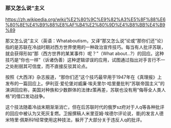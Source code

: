 ### 那又怎么说”主义
https://zh.wikipedia.org/wiki/%E2%80%9C%E9%82%A3%E5%8F%88%E6%80%8E%E4%B9%88%E8%AF%B4%E2%80%9D%E4%B8%BB%E4%B9%89

那又怎么说”主义（英语：Whataboutism，又译“那又怎么说”论或“那你们还”论）指的是苏联在冷战时期对西方世界使用的一种政治宣传技巧。每当有人批评苏联，就会获得形如“那（西方世界的某某事件）呢？”（What about…?）的回应。这种技巧是“你也一样”（诉诸伪善）这种逻辑谬误的应用，试图通过指出对手言行不一之处削弱其可信度，而不直接反驳其论点。

按照《大西洋》杂志报道，“那你们还”这个技巧最早用于1947年在《真理报》上发布的一篇回应上。伊利亚·爱伦堡对威廉·埃夫里尔·哈里曼批判“苏联帝国主义”的演讲回应称，美国对种族和少数群体的法律z策再差，苏联也没有用“侮辱全人类人格”的借口发动战争。

这个技法随着冷战末期渐渐消亡，但在后苏联时代的俄罗sz府对于人q等各种批评的回应中被认为又死灰复燃。卫报撰稿人米里亚姆·埃德尔评论说，普j的发言人德米特里·佩斯科f经常使用这种技法，躲开了大部分关于违反人q的批评。
